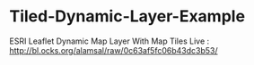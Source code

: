 # Tiled-Dynamic-Layer-Example
ESRI Leaflet Dynamic Map Layer With Map Tiles
Live : http://bl.ocks.org/alamsal/raw/0c63af5fc06b43dc3b53/

